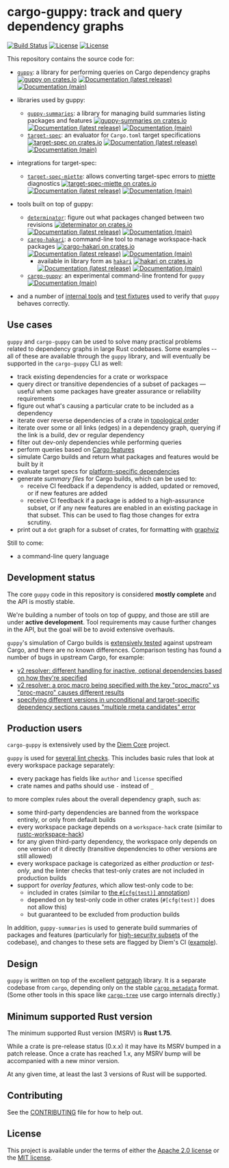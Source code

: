 # cargo-guppy: track and query dependency graphs

[![Build Status](https://github.com/guppy-rs/guppy/workflows/CI/badge.svg?branch=main)](<(https://github.com/guppy-rs/guppy/actions?query=workflow%3ACI+branch%3Amain)>)
[![License](https://img.shields.io/badge/license-Apache-green.svg)](LICENSE-APACHE) [![License](https://img.shields.io/badge/license-MIT-green.svg)](LICENSE-MIT)

This repository contains the source code for:

- [`guppy`](guppy): a library for performing queries on Cargo dependency graphs [![guppy on crates.io](https://img.shields.io/crates/v/guppy)](https://crates.io/crates/guppy) [![Documentation (latest release)](https://docs.rs/guppy/badge.svg)](https://docs.rs/guppy/) [![Documentation (main)](https://img.shields.io/badge/docs-main-59f)](https://guppy-rs.github.io/guppy/rustdoc/guppy/)
- libraries used by guppy:
  - [`guppy-summaries`](guppy-summaries): a library for managing build summaries listing packages and features [![guppy-summaries on crates.io](https://img.shields.io/crates/v/guppy-summaries)](https://crates.io/crates/guppy-summaries) [![Documentation (latest release)](https://docs.rs/guppy-summaries/badge.svg)](https://docs.rs/guppy-summaries/) [![Documentation (main)](https://img.shields.io/badge/docs-main-59f)](https://guppy-rs.github.io/guppy/rustdoc/guppy_summaries/)
  - [`target-spec`](target-spec): an evaluator for `Cargo.toml` target specifications [![target-spec on crates.io](https://img.shields.io/crates/v/target-spec)](https://crates.io/crates/target-spec) [![Documentation (latest release)](https://docs.rs/target-spec/badge.svg)](https://docs.rs/target-spec/) [![Documentation (main)](https://img.shields.io/badge/docs-main-59f)](https://guppy-rs.github.io/guppy/rustdoc/target_spec/)
- integrations for target-spec:

  - [`target-spec-miette`](target-spec-miette): allows converting target-spec errors to [miette](https://docs.rs/miette) diagnostics [![target-spec-miette on crates.io](https://img.shields.io/crates/v/target-spec-miette)](https://crates.io/crates/target-spec-miette) [![Documentation (latest release)](https://docs.rs/target-spec-miette/badge.svg)](https://docs.rs/target-spec-miette/) [![Documentation (main)](https://img.shields.io/badge/docs-main-59f)](https://guppy-rs.github.io/guppy/rustdoc/target_spec_miette/)

- tools built on top of guppy:
  - [`determinator`](tools/determinator): figure out what packages changed between two revisions [![determinator on crates.io](https://img.shields.io/crates/v/determinator)](https://crates.io/crates/determinator) [![Documentation (latest release)](https://docs.rs/determinator/badge.svg)](https://docs.rs/determinator/) [![Documentation (main)](https://img.shields.io/badge/docs-main-59f)](https://guppy-rs.github.io/guppy/rustdoc/determinator/)
  - [`cargo-hakari`](tools/cargo-hakari): a command-line tool to manage workspace-hack packages [![cargo-hakari on crates.io](https://img.shields.io/crates/v/cargo-hakari)](https://crates.io/crates/cargo-hakari) [![Documentation (latest release)](https://docs.rs/cargo-hakari/badge.svg)](https://docs.rs/cargo-hakari/) [![Documentation (main)](https://img.shields.io/badge/docs-main-59f)](https://guppy-rs.github.io/guppy/rustdoc/cargo_hakari/)
    - available in library form as [`hakari`](tools/hakari) [![hakari on crates.io](https://img.shields.io/crates/v/hakari)](https://crates.io/crates/hakari) [![Documentation (latest release)](https://docs.rs/hakari/badge.svg)](https://docs.rs/hakari/) [![Documentation (main)](https://img.shields.io/badge/docs-main-59f)](https://guppy-rs.github.io/guppy/rustdoc/hakari/)
  - [`cargo-guppy`](cargo-guppy): an experimental command-line frontend for `guppy` [![Documentation (main)](https://img.shields.io/badge/docs-main-59f)](https://guppy-rs.github.io/guppy/rustdoc/cargo_guppy/)
- and a number of [internal tools](internal-tools) and [test fixtures](fixtures) used to verify that `guppy` behaves correctly.

## Use cases

`guppy` and `cargo-guppy` can be used to solve many practical problems related to dependency graphs in large Rust
codebases. Some examples -- all of these are available through the `guppy` library, and will eventually be supported in
the `cargo-guppy` CLI as well:

- track existing dependencies for a crate or workspace
- query direct or transitive dependencies of a subset of packages — useful when some packages have greater assurance or
  reliability requirements
- figure out what's causing a particular crate to be included as a dependency
- iterate over reverse dependencies of a crate in [topological order](https://en.wikipedia.org/wiki/Topological_sorting)
- iterate over some or all links (edges) in a dependency graph, querying if the link is a build, dev or regular
  dependency
- filter out dev-only dependencies while performing queries
- perform queries based on [Cargo features](https://doc.rust-lang.org/cargo/reference/features.html)
- simulate Cargo builds and return what packages and features would be built by it
- evaluate target specs for [platform-specific dependencies](https://doc.rust-lang.org/cargo/reference/specifying-dependencies.html#platform-specific-dependencies)
- generate _summary files_ for Cargo builds, which can be used to:
  - receive CI feedback if a dependency is added, updated or removed, or if new features are added
  - receive CI feedback if a package is added to a high-assurance subset, or if any new features are enabled in
    an existing package in that subset. This can be used to flag those changes for extra scrutiny.
- print out a `dot` graph for a subset of crates, for formatting with [graphviz](https://www.graphviz.org/)

Still to come:

- a command-line query language

## Development status

The core `guppy` code in this repository is considered **mostly complete** and the API is mostly stable.

We're building a number of tools on top of guppy, and those are still are under **active development**. Tool requirements may cause further changes in the API, but the goal will be to avoid extensive overhauls.

`guppy`'s simulation of Cargo builds is [extensively tested](https://github.com/guppy-rs/guppy/blob/main/internal-tools/cargo-compare/src/lib.rs) against upstream Cargo, and there are no known differences.
Comparison testing has found a number of bugs in upstream Cargo, for example:

- [v2 resolver: different handling for inactive, optional dependencies based on how they're specified](https://github.com/rust-lang/cargo/issues/8316)
- [v2 resolver: a proc macro being specified with the key "proc_macro" vs "proc-macro" causes different results](https://github.com/rust-lang/cargo/issues/8315)
- [specifying different versions in unconditional and target-specific dependency sections causes "multiple rmeta candidates" error](https://github.com/rust-lang/cargo/issues/8032)

## Production users

`cargo-guppy` is extensively used by the [Diem Core](https://github.com/diem/diem) project.

`guppy` is used for [several lint checks](https://github.com/diem/diem/blob/main/devtools/x/src/lint/guppy.rs). This includes basic rules that look at every workspace package separately:

- every package has fields like `author` and `license` specified
- crate names and paths should use `-` instead of `_`

to more complex rules about the overall dependency graph, such as:

- some third-party dependencies are banned from the workspace entirely, or only from default builds
- every workspace package depends on a `workspace-hack` crate (similar to [rustc-workspace-hack](https://github.com/rust-lang/rust/tree/master/src/tools/rustc-workspace-hack))
- for any given third-party dependency, the workspace only depends on one version of it directly (transitive dependencies to other versions are still allowed)
- every workspace package is categorized as either _production_ or _test-only_, and the linter checks that test-only crates are not included in production builds
- support for _overlay features_, which allow test-only code to be:
  - included in crates (similar to [the `#[cfg(test)]` annotation](https://doc.rust-lang.org/book/ch11-03-test-organization.html#the-tests-module-and-cfgtest))
  - depended on by test-only code in other crates (`#[cfg(test)]` does not allow this)
  - but guaranteed to be excluded from production builds

In addition, `guppy-summaries` is used to generate build summaries of packages and features (particularly for [high-security subsets](https://en.wikipedia.org/wiki/Trusted_computing_base) of the codebase), and changes to these sets are flagged by Diem's CI ([example](https://github.com/diem/diem/pull/5799#issuecomment-682221102)).

## Design

`guppy` is written on top of the excellent [petgraph](https://github.com/petgraph/petgraph) library. It is a separate
codebase from `cargo`, depending only on the stable [`cargo
metadata`](https://doc.rust-lang.org/cargo/commands/cargo-metadata.html) format. (Some other tools in this space like
[`cargo-tree`](https://github.com/sfackler/cargo-tree) use cargo internals directly.)

## Minimum supported Rust version

The minimum supported Rust version (MSRV) is **Rust 1.75**.

While a crate is pre-release status (0.x.x) it may have its MSRV bumped in a patch release. Once a crate has reached
1.x, any MSRV bump will be accompanied with a new minor version.

At any given time, at least the last 3 versions of Rust will be supported.

## Contributing

See the [CONTRIBUTING](CONTRIBUTING.md) file for how to help out.

## License

This project is available under the terms of either the [Apache 2.0 license](LICENSE-APACHE) or the [MIT
license](LICENSE-MIT).
